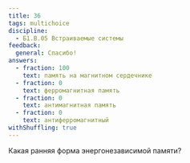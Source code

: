 ```yaml
---
title: 36
tags: multichoice
discipline:
  - Б1.В.05 Встраиваемые системы
feedback:
  general: Спасибо!
answers:
  - fraction: 100
    text: память на магнитном сердечнике
  - fraction: 0
    text: ферромагнитная память
  - fraction: 0
    text: антимагнитная память
  - fraction: 0
    text: антиферромагнитный
withShuffling: true
---
```


Какая ранняя форма энергонезависимой памяти?